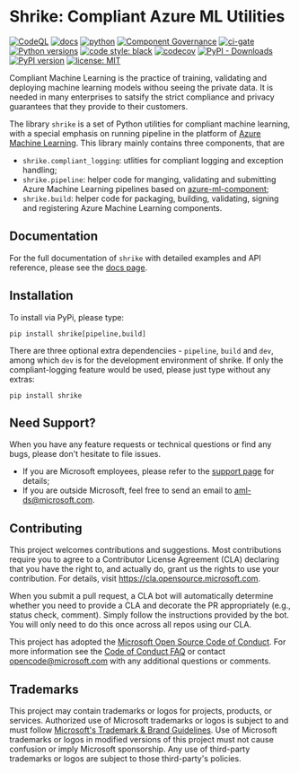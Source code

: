 # Shrike: Compliant Azure ML Utilities

[![CodeQL](https://github.com/Azure/shrike/actions/workflows/codeql-analysis.yml/badge.svg)](https://github.com/Azure/shrike/actions/workflows/codeql-analysis.yml)
[![docs](https://github.com/Azure/shrike/actions/workflows/docs.yml/badge.svg)](https://github.com/Azure/shrike/actions/workflows/docs.yml)
[![python](https://github.com/Azure/shrike/actions/workflows/python.yml/badge.svg)](https://github.com/Azure/shrike/actions/workflows/python.yml)
[![Component Governance](https://dev.azure.com/msdata/Vienna/_apis/build/status/aml-ds/Azure.shrike%20Component%20Governance?branchName=main)](https://dev.azure.com/msdata/Vienna/_build/latest?definitionId=16088&branchName=main)
[![ci-gate](https://dev.azure.com/msdata/Vienna/_apis/build/status/aml-ds/Azure.shrike%20ci-gate?branchName=main)](https://dev.azure.com/msdata/Vienna/_build/latest?definitionId=16115&branchName=main)
[![Python versions](https://img.shields.io/badge/python-3.6+-blue.svg)](https://www.python.org/downloads/)
[![code style: black](https://img.shields.io/badge/code%20style-black-000000.svg)](https://github.com/psf/black)
[![codecov](https://codecov.io/gh/Azure/shrike/branch/main/graph/badge.svg?token=sSq0BKlfTu)](https://codecov.io/gh/Azure/shrike)
[![PyPI - Downloads](https://img.shields.io/pypi/dm/shrike)](https://pypi.org/project/shrike/)
[![PyPI version](https://badge.fury.io/py/shrike.svg)](https://badge.fury.io/py/shrike)
[![license: MIT](https://img.shields.io/badge/License-MIT-purple.svg)](LICENSE)

Compliant Machine Learning is the practice of training, validating and deploying
machine learning models withou seeing the private data. It is needed in many
enterprises to satsify the strict compliance and privacy guarantees that 
they provide to their customers.

The library `shrike` is a set of Python utilities for compliant machine
learning, with a special emphasis on running pipeline in the platform of 
[Azure Machine Learning](https://github.com/Azure/azureml-examples). This
library mainly contains three components, that are

-  `shrike.compliant_logging`: utlities for compliant logging and 
exception handling;
-  `shrike.pipeline`: helper code for manging, validating and submitting Azure
Machine Learning pipelines based on 
[azure-ml-component](https://aka.ms/azure-ml-component-reference);
-  `shrike.build`: helper code for packaging, building, validating, signing and
registering Azure Machine Learning components.

## Documentation
For the full documentation of `shrike` with detailed examples and API reference, 
please see the [docs page](http://azure.github.io/shrike).


## Installation
To install via PyPi, please type:
```pwsh
pip install shrike[pipeline,build]
```
There are three optional extra dependenciies - `pipeline`, `build` and `dev`, 
among which `dev` is for the development environment of shrike. 
If only the compliant-logging feature would be used, please 
just type without any extras:
```pwsh
pip install shrike
```

## Need Support?
When you have any feature requests or technical questions or find
any bugs, please don't hesitate to file issues.

- If you are Microsoft employees, please refer to the 
[support page](https://aka.ms/aml/support) for details;
- If you are outside Microsoft, feel free to send an email
to [aml-ds@microsoft.com](mailto:aml-ds@microsoft.com). 


## Contributing

This project welcomes contributions and suggestions. Most contributions require
you to agree to a Contributor License Agreement (CLA) declaring that you have
the right to, and actually do, grant us the rights to use your contribution.
For details, visit https://cla.opensource.microsoft.com.

When you submit a pull request, a CLA bot will automatically determine whether
you need to provide a CLA and decorate the PR appropriately (e.g., status check,
comment). Simply follow the instructions provided by the bot. You will only need
to do this once across all repos using our CLA.

This project has adopted the
[Microsoft Open Source Code of Conduct](https://opensource.microsoft.com/codeofconduct/).
For more information see the
[Code of Conduct FAQ](https://opensource.microsoft.com/codeofconduct/faq/) or
contact [opencode@microsoft.com](mailto:opencode@microsoft.com) with any
additional questions or comments.


## Trademarks

This project may contain trademarks or logos for projects, products, or services. Authorized use of Microsoft 
trademarks or logos is subject to and must follow 
[Microsoft's Trademark & Brand Guidelines](https://www.microsoft.com/en-us/legal/intellectualproperty/trademarks/usage/general).
Use of Microsoft trademarks or logos in modified versions of this project must not cause confusion or imply Microsoft sponsorship.
Any use of third-party trademarks or logos are subject to those third-party's policies.
